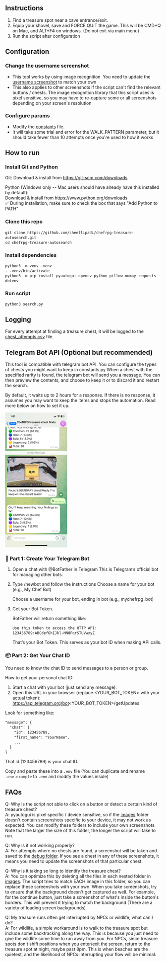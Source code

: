 ## Instructions

1. Find a treasure spot near a cave entrance/exit.
2. Equip your shovel, save and FORCE QUIT the game. This will be CMD+Q on Mac, and ALT+F4 on windows. (Do not exit via main menu)
3. Run the script after configuration

## Configuration

### Change the username screenshot

- This tool works by using image recognition. You need to update the [username screenshot](./images/username) to match your own
- This also applies to other screenshots if the script can't find the relevant buttons / chests. The image recognition library that this script uses is pixel sensitive, so you may have to re-capture some or all screenshots depending on your screen's resolution

### Configure params

- Modify the [constants](./utils/constants.py) file.
- It will take some trial and error for the WALK_PATTERN parameter, but it should take fewer than 10 attempts once you're used to how it works

## How to run

### Install Git and Python
Git:
Download & install from https://git-scm.com/downloads

Python (Windows only -- Mac users should have already have this installed by default):<br/>
Download & install from https://www.python.org/downloads<br/>
✅ During installation, make sure to check the box that says "Add Python to PATH"

### Clone this repo
```
git clone https://github.com/cheellipadi/chefrpg-treasure-autosearch.git
cd chefrpg-treasure-autosearch
```

### Install dependencies

```
python3 -m venv .venv
. .venv/bin/activate
python3 -m pip install pyautogui opencv-python pillow numpy requests dotenv
```

### Run script

```
python3 search.py
```

## Logging

For every attempt at finding a treasure chest, it will be logged to the [chest_attempts.csv](./chest_attempts.csv) file.

## Telegram Bot API (Optional but recommended)

This tool is compatible with telegram bot API.
You can configure the types of chests you might want to keep in constants.py
When a chest with the specified rarity is found, the telegram bot will send you a message. You can then preview the contents, and choose to keep it or to discard it and restart the search.

By default, it waits up to 2 hours for a response. If there is no response, it assumes you may want to keep the items and stops the automation. Read more below on how to set it up.

<img src="./docs/assets/ExampleTelegramIntegration.jpeg" alt="Example Telegram Bot Integration" width="200"/>

### 🧠 Part 1: Create Your Telegram Bot

1. Open a chat with @BotFather in Telegram
   This is Telegram’s official bot for managing other bots.

2. Type /newbot and follow the instructions
   Choose a name for your bot (e.g., My Chef Bot)

   Choose a username for your bot, ending in bot (e.g., mychefrpg_bot)

3. Get your Bot Token.

   BotFather will return something like:

   ```
   Use this token to access the HTTP API:
   123456789:ABCdefGhIJkl-MNOPqrSTUVwxyZ
   ```

   That’s your Bot Token. This serves as your bot ID when making API calls.

### 📦 Part 2: Get Your Chat ID

You need to know the chat ID to send messages to a person or group.

How to get your personal chat ID

1. Start a chat with your bot (just send any message).
2. Open this URL in your browser (replace <YOUR_BOT_TOKEN> with your actual token):
   https://api.telegram.org/bot<YOUR_BOT_TOKEN>/getUpdates

Look for something like:

    "message": {
      "chat": {
        "id": 123456789,
        "first_name": "YourName",
        ...
      }
    }

That id (123456789) is your chat ID.

Copy and paste these into a `.env` file (You can duplicate and rename `.env.example` to `.env` and modify the values inside)

## FAQs

Q: Why is the script not able to click on a button or detect a certain kind of treasure chest?<br/>
A: pyautogui is pixel specific / device sensitive, so if the [images](./images/) folder doesn't contain screenshots specific to your device, it may not work as expected. You can modify these folders to include your own screenshots. Note that the larger the size of this folder, the longer the script will take to run.

Q: Why is it not working properly?<br/>
A: For attempts where no chests are found, a screenshot will be taken and saved to the [debug folder](./debug_screenshots/). If you see a chest in any of these screenshots, it means you need to update the screenshots of that particular chest.

Q: Why is it taking so long to identify the treasure chest?<br/>
A: You can optimize this by deleting all the files in each nested folder in [images](./images/). The script tries to match EACH image in this folder, so you can replace these screenshots with your own. When you take screenshots, try to ensure that the background doesn't get captured as well. For example, for the continue button, just take a screenshot of what's inside the button's borders. This will prevent it trying to match the background (There are a variety of loading screen backgrounds)

Q: My treasure runs often get interrupted by NPCs or wildlife, what can I do?<br/>
A: For wildlife, a simple workaround is to walk to the treasure spot but include some backtracking along the way. This is because you just need to give the wildlife some time to run away from you. For NPCs, since treasure spots don't shift positions when you enter/exit the screen, return to the treasure spot at night, maybe past 8pm. This is when beaches are the quietest, and the likelihood of NPCs interrupting your flow will be minimal.

